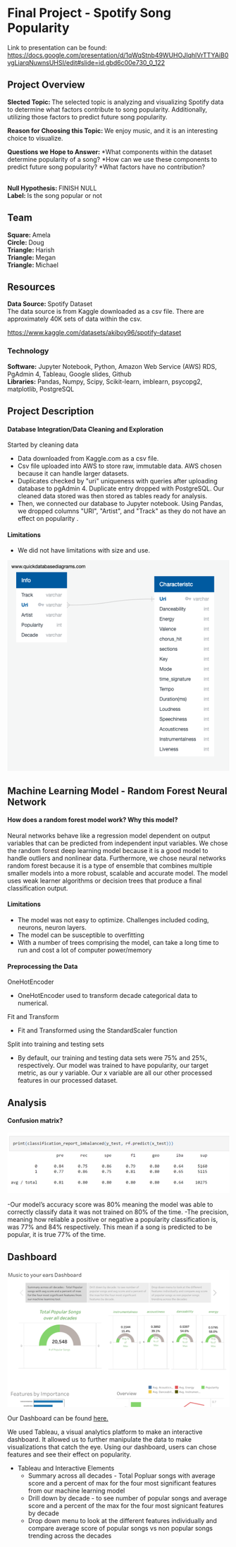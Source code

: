 # Final Project - Spotify Song Popularity


Link to presentation can be found: https://docs.google.com/presentation/d/1qWqStnb49WUHOJIqhlVrTTYAiB0vgLiarqNuwnsUHSI/edit#slide=id.gbd6c00e730_0_122

## Project Overview

<strong> Slected Topic: </strong> The selected topic is analyzing and visualizing Spotify data to determine what factors contribute to song popularity. Additionally, utilizing those factors to predict future song popularity. <br>

<strong> Reason for Choosing this Topic: </strong>
We enjoy music, and it is an interesting choice to visualize.
<br>

<strong> Questions we Hope to Answer: </strong> 
*What components within the dataset determine popularity of a song?
*How can we use these components to predict future song popularity?
*What factors have no contribution? <br><br>

<strong> Null Hypothesis: </strong> FINISH NULL <br>
<strong> Label: </strong>Is the song popular or not <br>

## Team

<strong>Square: </strong> Amela<br>
<strong>Circle: </strong> Doug<br>
<strong>Triangle: </strong> Harish<br>
<strong>Triangle: </strong> Megan<br>
<strong>Triangle: </strong> Michael<br>

## Resources

<strong> Data Source: </strong>Spotify Dataset <br> 
The data source is from Kaggle downloaded as a csv file. There are approximately 40K sets of data within the csv.<br> 

https://www.kaggle.com/datasets/akiboy96/spotify-dataset

### Technology
<strong>Software:</strong> Jupyter Notebook, Python, Amazon Web Service (AWS) RDS, PgAdmin 4, Tableau, Google slides, Github <br>
<strong>Libraries:</strong> Pandas, Numpy, Scipy, Scikit-learn, imblearn, psycopg2, matplotlib,  PostgreSQL <br >

## Project Description

#### Database Integration/Data Cleaning and Exploration
Started by cleaning data 
- Data downloaded from Kaggle.com as a csv file. 
- Csv file uploaded into AWS to store raw, immutable data. AWS chosen because it can handle larger datasets.
- Duplicates checked by "uri" uniqueness with queries after uploading database to pgAdmin 4. Duplicate entry dropped with PostgreSQL. Our cleaned data stored was then stored as tables ready for analysis. 
- Then, we connected our database to Jupyter notebook. Using Pandas, we dropped columns "URI", "Artist", and "Track" as they do not have an effect on popularity .
 


#### Limitations
- We did not have limitations with size and use. 


![ERD schema](https://github.com/B-Amela/Group_Project_7/blob/main/Database/Spotify_ERD.png)
 

## Machine Learning Model - Random Forest Neural Network

#### How does a random forest model work? Why this model?
Neural networks behave like a regression model dependent on output variables that can be predicted from independent input variables. We chose the random forest deep learning model because it is a good model to handle outliers and nonlinear data. Furthermore, we chose neural networks random forest because it is a type of ensemble that combines multiple smaller models into a more robust, scalable and accurate model. The model uses weak learner algorithms or decision trees that produce a final classification output.

#### Limitations
- The model was not easy to optimize. Challenges included coding, neurons, neuron layers.
- The model can be susceptible to overfitting
- With a number of trees comprising the model, can take a long time to run and cost a lot of computer power/memory  


#### Preprocessing the Data
OneHotEncoder
- OneHotEncoder used to transform decade categorical data to numerical. <br>

Fit and Transform
- Fit and Transformed using the StandardScaler function <br>

Split into  training and testing sets
- By default, our training and testing data sets were 75% and 25%, respectively. Our model was trained to have popularity, our target metric, as our y variable. Our x variable are all our other processed features in our processed dataset. <br>


## Analysis

#### Confusion matrix?
![Confusion Matrix](https://github.com/B-Amela/Group_Project_7/blob/Michael/Confusion%20matrix.PNG) <br>

-Our model’s accuracy score was 80% meaning the model was able to correctly classify data it was not trained on 80% of the time. 
-The precision, meaning how reliable a positive or negative a popularity classification is, was 77% and 84% respectively. This mean if a song is predicted to be popular, it is true 77% of the time. 


## Dashboard
![DashboardSummaryData](https://github.com/B-Amela/Group_Project_7/blob/Michael/Dashboard1.PNG)

Our Dashboard can be found [here.](https://public.tableau.com/app/profile/doug.elwood/viz/MusicToYourEarsDashboard/MusictoyourearsDashboard)<br/>

We used Tableau, a visual analytics platform to make an interactive dashboard. It allowed us to further manipulate the data to make visualizations that catch the eye. Using our dashboard, users can chose features and see their effect on popularity.

- Tableau and Interactive Elements
    - Summary across all decades - Total Popluar songs with average score and a percent of max for the four most significant features from our machine learning model
    - Drill down by decade - to see number of popular songs and average score and a percent of the max for the four most signicant features by decade
    - Drop down menu to look at the different features individually and compare average score of popular songs vs non popular songs trending across the decades
 



